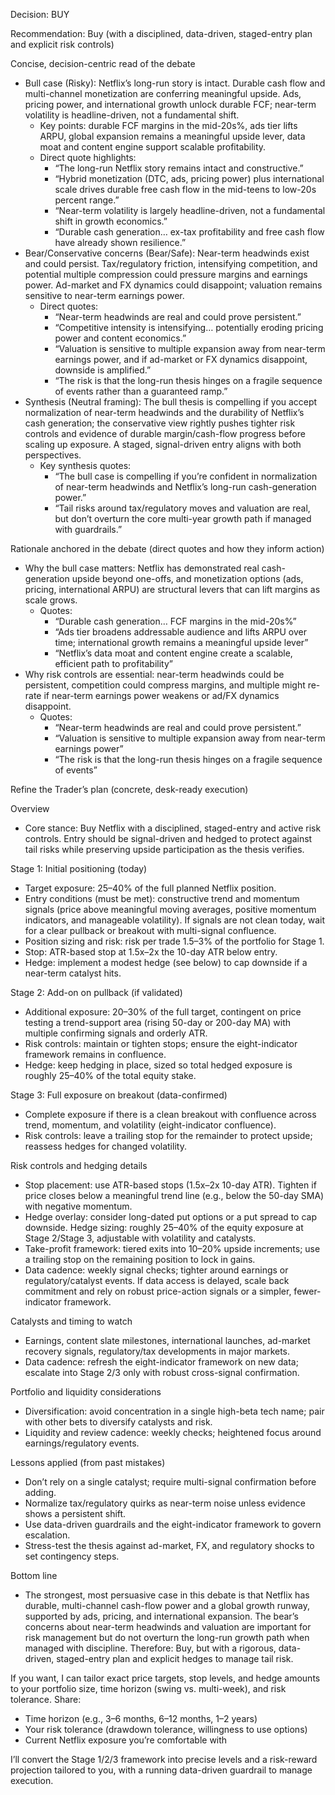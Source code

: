 Decision: BUY

Recommendation: Buy (with a disciplined, data-driven, staged-entry plan and explicit risk controls)

Concise, decision-centric read of the debate
- Bull case (Risky): Netflix’s long-run story is intact. Durable cash flow and multi-channel monetization are conferring meaningful upside. Ads, pricing power, and international growth unlock durable FCF; near-term volatility is headline-driven, not a fundamental shift.
  - Key points: durable FCF margins in the mid-20s%, ads tier lifts ARPU, global expansion remains a meaningful upside lever, data moat and content engine support scalable profitability.
  - Direct quote highlights: 
    - “The long-run Netflix story remains intact and constructive.”
    - “Hybrid monetization (DTC, ads, pricing power) plus international scale drives durable free cash flow in the mid-teens to low-20s percent range.”
    - “Near-term volatility is largely headline-driven, not a fundamental shift in growth economics.”
    - “Durable cash generation… ex-tax profitability and free cash flow have already shown resilience.”
- Bear/Conservative concerns (Bear/Safe): Near-term headwinds exist and could persist. Tax/regulatory friction, intensifying competition, and potential multiple compression could pressure margins and earnings power. Ad-market and FX dynamics could disappoint; valuation remains sensitive to near-term earnings power.
  - Direct quotes:
    - “Near-term headwinds are real and could prove persistent.”
    - “Competitive intensity is intensifying… potentially eroding pricing power and content economics.”
    - “Valuation is sensitive to multiple expansion away from near-term earnings power, and if ad-market or FX dynamics disappoint, downside is amplified.”
    - “The risk is that the long-run thesis hinges on a fragile sequence of events rather than a guaranteed ramp.”
- Synthesis (Neutral framing): The bull thesis is compelling if you accept normalization of near-term headwinds and the durability of Netflix’s cash generation; the conservative view rightly pushes tighter risk controls and evidence of durable margin/cash-flow progress before scaling up exposure. A staged, signal-driven entry aligns with both perspectives.
  - Key synthesis quotes:
    - “The bull case is compelling if you’re confident in normalization of near-term headwinds and Netflix’s long-run cash-generation power.”
    - “Tail risks around tax/regulatory moves and valuation are real, but don’t overturn the core multi-year growth path if managed with guardrails.”

Rationale anchored in the debate (direct quotes and how they inform action)
- Why the bull case matters: Netflix has demonstrated real cash-generation upside beyond one-offs, and monetization options (ads, pricing, international ARPU) are structural levers that can lift margins as scale grows.
  - Quotes: 
    - “Durable cash generation… FCF margins in the mid-20s%”
    - “Ads tier broadens addressable audience and lifts ARPU over time; international growth remains a meaningful upside lever”
    - “Netflix’s data moat and content engine create a scalable, efficient path to profitability”
- Why risk controls are essential: near-term headwinds could be persistent, competition could compress margins, and multiple might re-rate if near-term earnings power weakens or ad/FX dynamics disappoint.
  - Quotes:
    - “Near-term headwinds are real and could prove persistent.”
    - “Valuation is sensitive to multiple expansion away from near-term earnings power”
    - “The risk is that the long-run thesis hinges on a fragile sequence of events”

Refine the Trader’s plan (concrete, desk-ready execution)

Overview
- Core stance: Buy Netflix with a disciplined, staged-entry and active risk controls. Entry should be signal-driven and hedged to protect against tail risks while preserving upside participation as the thesis verifies.

Stage 1: Initial positioning (today)
- Target exposure: 25–40% of the full planned Netflix position.
- Entry conditions (must be met): constructive trend and momentum signals (price above meaningful moving averages, positive momentum indicators, and manageable volatility). If signals are not clean today, wait for a clear pullback or breakout with multi-signal confluence.
- Position sizing and risk: risk per trade 1.5–3% of the portfolio for Stage 1.
- Stop: ATR-based stop at 1.5x–2x the 10-day ATR below entry.
- Hedge: implement a modest hedge (see below) to cap downside if a near-term catalyst hits.

Stage 2: Add-on on pullback (if validated)
- Additional exposure: 20–30% of the full target, contingent on price testing a trend-support area (rising 50-day or 200-day MA) with multiple confirming signals and orderly ATR.
- Risk controls: maintain or tighten stops; ensure the eight-indicator framework remains in confluence.
- Hedge: keep hedging in place, sized so total hedged exposure is roughly 25–40% of the total equity stake.

Stage 3: Full exposure on breakout (data-confirmed)
- Complete exposure if there is a clean breakout with confluence across trend, momentum, and volatility (eight-indicator confluence).
- Risk controls: leave a trailing stop for the remainder to protect upside; reassess hedges for changed volatility.

Risk controls and hedging details
- Stop placement: use ATR-based stops (1.5x–2x 10-day ATR). Tighten if price closes below a meaningful trend line (e.g., below the 50-day SMA) with negative momentum.
- Hedge overlay: consider long-dated put options or a put spread to cap downside. Hedge sizing: roughly 25–40% of the equity exposure at Stage 2/Stage 3, adjustable with volatility and catalysts.
- Take-profit framework: tiered exits into 10–20% upside increments; use a trailing stop on the remaining position to lock in gains.
- Data cadence: weekly signal checks; tighter around earnings or regulatory/catalyst events. If data access is delayed, scale back commitment and rely on robust price-action signals or a simpler, fewer-indicator framework.

Catalysts and timing to watch
- Earnings, content slate milestones, international launches, ad-market recovery signals, regulatory/tax developments in major markets.
- Data cadence: refresh the eight-indicator framework on new data; escalate into Stage 2/3 only with robust cross-signal confirmation.

Portfolio and liquidity considerations
- Diversification: avoid concentration in a single high-beta tech name; pair with other bets to diversify catalysts and risk.
- Liquidity and review cadence: weekly checks; heightened focus around earnings/regulatory events.

Lessons applied (from past mistakes)
- Don’t rely on a single catalyst; require multi-signal confirmation before adding.
- Normalize tax/regulatory quirks as near-term noise unless evidence shows a persistent shift.
- Use data-driven guardrails and the eight-indicator framework to govern escalation.
- Stress-test the thesis against ad-market, FX, and regulatory shocks to set contingency steps.

Bottom line
- The strongest, most persuasive case in this debate is that Netflix has durable, multi-channel cash-flow power and a global growth runway, supported by ads, pricing, and international expansion. The bear’s concerns about near-term headwinds and valuation are important for risk management but do not overturn the long-run growth path when managed with discipline. Therefore: Buy, but with a rigorous, data-driven, staged-entry plan and explicit hedges to manage tail risk.

If you want, I can tailor exact price targets, stop levels, and hedge amounts to your portfolio size, time horizon (swing vs. multi-week), and risk tolerance. Share:
- Time horizon (e.g., 3–6 months, 6–12 months, 1–2 years)
- Your risk tolerance (drawdown tolerance, willingness to use options)
- Current Netflix exposure you’re comfortable with

I’ll convert the Stage 1/2/3 framework into precise levels and a risk-reward projection tailored to you, with a running data-driven guardrail to manage execution.